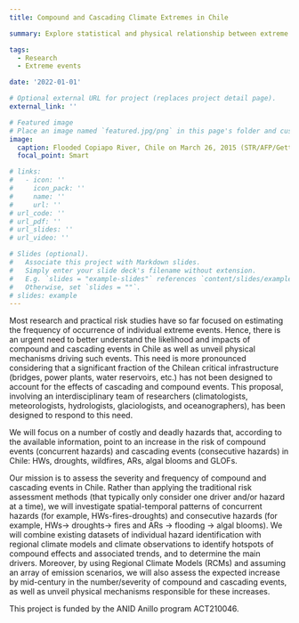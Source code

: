 ```yaml
---
title: Compound and Cascading Climate Extremes in Chile

summary: Explore statistical and physical relationship between extreme climatic events that are triggered in a compound (multiple events at the same time) and cascading (sequentially) way.

tags:
  - Research
  - Extreme events

date: '2022-01-01'

# Optional external URL for project (replaces project detail page).
external_link: ''

# Featured image
# Place an image named `featured.jpg/png` in this page's folder and customize its options here.
image:
  caption: Flooded Copiapo River, Chile on March 26, 2015 (STR/AFP/Getty Images)
  focal_point: Smart

# links:
#   - icon: ''
#     icon_pack: ''
#     name: ''
#     url: ''
# url_code: ''
# url_pdf: ''
# url_slides: ''
# url_video: ''

# Slides (optional).
#   Associate this project with Markdown slides.
#   Simply enter your slide deck's filename without extension.
#   E.g. `slides = "example-slides"` references `content/slides/example-slides.md`.
#   Otherwise, set `slides = ""`.
# slides: example
---
```


Most research and practical risk studies have so far focused on estimating the frequency of occurrence of individual extreme events. Hence, there is an urgent need to better understand the likelihood and impacts of compound and cascading events in Chile as well as unveil physical mechanisms driving such events. This need is more pronounced considering that a significant fraction of the Chilean critical infrastructure (bridges, power plants, water reservoirs, etc.) has not been designed to account for the effects of cascading and compound events. This proposal, involving an interdisciplinary team of researchers (climatologists, meteorologists, hydrologists, glaciologists, and oceanographers), has been designed to respond to this need. 

We will focus on a number of costly and deadly hazards that, according to the available information, point to an increase in the risk of compound events (concurrent hazards) and cascading events (consecutive hazards) in Chile: HWs, droughts, wildfires, ARs, algal blooms and GLOFs.

Our mission is to assess the severity and frequency of compound and cascading events in Chile. Rather than applying the traditional risk assessment methods (that typically only consider one driver and/or hazard at a time), we will investigate spatial-temporal patterns of concurrent hazards (for example, HWs-fires-droughts) and consecutive hazards (for example, HWs-> droughts-> fires and ARs -> flooding -> algal blooms). We will combine existing datasets of individual hazard identification with regional climate models and climate observations to identify hotspots of compound effects and associated trends, and to determine the main drivers. Moreover, by using Regional Climate Models (RCMs) and assuming an array of emission scenarios, we will also assess the expected increase by mid-century in the number/severity of compound and cascading events, as well as unveil physical mechanisms responsible for these increases.

This project is funded by the ANID Anillo program ACT210046.